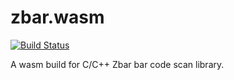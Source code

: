 # zbar.wasm

[![Build Status](https://travis-ci.com/samsam2310/zbar.wasm.svg?branch=master)](https://travis-ci.com/samsam2310/zbar.wasm)

A wasm build for C/C++ Zbar bar code scan library.
